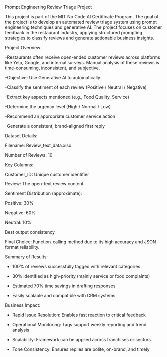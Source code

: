 Prompt Engineering Review Triage Project

This project is part of the MIT No Code AI Certificate Program. The goal of the project is to develop an automated review triage system using prompt engineering techniques and generative AI. The project focuses on customer feedback in the restaurant industry, applying structured prompting strategies to classify reviews and generate actionable business insights.

Project Overview:

-Restaurants often receive open-ended customer reviews across platforms like Yelp, Google, and internal surveys. Manual analysis of these reviews is time-consuming, inconsistent, and subjective.

-Objective: Use Generative AI to automatically:

-Classify the sentiment of each review (Positive / Neutral / Negative)

-Extract key aspects mentioned (e.g., Food Quality, Service)

-Determine the urgency level (High / Normal / Low)

-Recommend an appropriate customer service action

-Generate a consistent, brand-aligned first reply

Dataset Details:

Filename: Review_text_data.xlsx

Number of Reviews: 10

Key Columns:

Customer_ID: Unique customer identifier

Review: The open-text review content

Sentiment Distribution (approximate):

Positive: 30%

Negative: 60%

Neutral: 10%

Best output consistency

Final Choice: Function-calling method due to its high accuracy and JSON format reliability.

Summary of Results:

- 100% of reviews successfully tagged with relevant categories

- 30% identified as high-priority (mainly service or food complaints)

- Estimated 70% time savings in drafting responses

- Easily scalable and compatible with CRM systems

Business Impact:

- Rapid Issue Resolution: Enables fast reaction to critical feedback

- Operational Monitoring: Tags support weekly reporting and trend analysis

- Scalability: Framework can be applied across franchises or sectors

- Tone Consistency: Ensures replies are polite, on-brand, and timely
